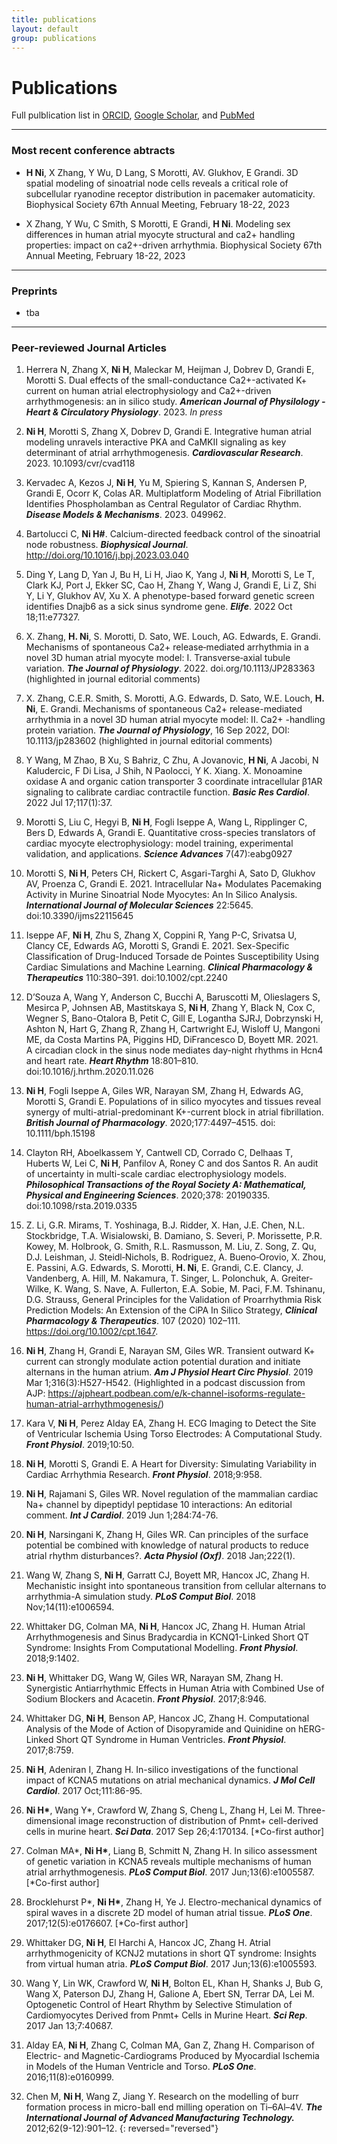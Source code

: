 ```yaml
---
title: publications
layout: default
group: publications
---
```



# Publications


Full pulblication list in [ORCID](https://orcid.org/0000-0003-0083-4286), [Google Scholar](https://scholar.google.com/citations?user=sdywTqEAAAAJ&hl=en), and [PubMed](https://www.ncbi.nlm.nih.gov/myncbi/1-Wgd3_98Zmwjq/bibliography/public/)

---
### Most recent conference abtracts

*	**H Ni**, X Zhang, Y Wu, D Lang, S Morotti, AV. Glukhov, E Grandi. 3D spatial modeling of sinoatrial node cells reveals a critical role of subcellular ryanodine receptor distribution in pacemaker automaticity. Biophysical Society 67th Annual Meeting, February 18-22, 2023  

*	X Zhang, Y Wu, C Smith, S Morotti, E Grandi, **H Ni**. Modeling sex differences in human atrial myocyte structural and ca2+ handling properties: impact on ca2+-driven arrhythmia. Biophysical Society 67th Annual Meeting, February 18-22, 2023 


---
### Preprints

* tba

---
### Peer-reviewed Journal Articles

1. Herrera N, Zhang X, **Ni H**, Maleckar M, Heijman J, Dobrev D, Grandi E, Morotti S. Dual effects of the small-conductance Ca2+-activated K+ current on human atrial electrophysiology and Ca2+-driven arrhythmogenesis: an in silico study. ***American Journal of Physilology - Heart & Circulatory Physiology***. 2023. *In press* 

1. **Ni H**, Morotti S, Zhang X, Dobrev D, Grandi E. Integrative human atrial modeling unravels interactive PKA and CaMKII signaling as key determinant of atrial arrhythmogenesis. ***Cardiovascular Research***. 2023. 10.1093/cvr/cvad118

1.	Kervadec A, Kezos J, **Ni H**, Yu M, Spiering S, Kannan S, Andersen P, Grandi E, Ocorr K, Colas AR. Multiplatform Modeling of Atrial Fibrillation Identifies Phospholamban as Central Regulator of Cardiac Rhythm. ***Disease Models & Mechanisms***. 2023. 049962. 

1. Bartolucci C, **Ni H#**. Calcium-directed feedback control of the sinoatrial node robustness. ***Biophysical Journal***. http://doi.org/10.1016/j.bpj.2023.03.040

1.	Ding Y, Lang D, Yan J, Bu H, Li H, Jiao K, Yang J, **Ni H**, Morotti S, Le T, Clark KJ, Port J, Ekker SC, Cao H, Zhang Y, Wang J, Grandi E, Li Z, Shi Y, Li Y, Glukhov AV, Xu X. A phenotype-based forward genetic screen identifies Dnajb6 as a sick sinus syndrome gene. ***Elife***. 2022 Oct 18;11:e77327. 

2.	X. Zhang, **H. Ni**, S. Morotti, D. Sato, WE. Louch, AG. Edwards, E. Grandi. Mechanisms of spontaneous Ca2+ release‐mediated arrhythmia in a novel 3D human atrial myocyte model: I. Transverse‐axial tubule variation. ***The Journal of Physiology***. 2022. doi.org/10.1113/JP283363 (highlighted in journal editorial comments)

3.	X. Zhang, C.E.R. Smith, S. Morotti, A.G. Edwards, D. Sato, W.E. Louch, **H. Ni**, E. Grandi. Mechanisms of spontaneous Ca2+ release-mediated arrhythmia in a novel 3D human atrial myocyte model: II. Ca2+ -handling protein variation. ***The Journal of Physiology***, 16 Sep 2022, DOI: 10.1113/jp283602 (highlighted in journal editorial comments)

4.	Y Wang, M Zhao, B Xu, S Bahriz, C Zhu, A Jovanovic, **H Ni**, A Jacobi, N Kaludercic, F Di Lisa, J Shih, N Paolocci, Y K. Xiang. X. Monoamine oxidase A and organic cation transporter 3 coordinate intracellular β1AR signaling to calibrate cardiac contractile function. ***Basic Res Cardiol***. 2022 Jul 17;117(1):37.

5.	Morotti S, Liu C, Hegyi B, **Ni H**, Fogli Iseppe A, Wang L, Ripplinger C, Bers D, Edwards A, Grandi E. Quantitative cross-species translators of cardiac myocyte electrophysiology: model training, experimental validation, and applications. ***Science Advances*** 7(47):eabg0927

6.	Morotti S, **Ni H**, Peters CH, Rickert C, Asgari-Targhi A, Sato D, Glukhov AV, Proenza C, Grandi E. 2021. Intracellular Na+ Modulates Pacemaking Activity in Murine Sinoatrial Node Myocytes: An In Silico Analysis. ***International Journal of Molecular Sciences*** 22:5645. doi:10.3390/ijms22115645

7.	Iseppe AF, **Ni H**, Zhu S, Zhang X, Coppini R, Yang P-C, Srivatsa U, Clancy CE, Edwards AG, Morotti S, Grandi E. 2021. Sex-Specific Classification of Drug-Induced Torsade de Pointes Susceptibility Using Cardiac Simulations and Machine Learning. ***Clinical Pharmacology & Therapeutics*** 110:380–391. doi:10.1002/cpt.2240

8.	D’Souza A, Wang Y, Anderson C, Bucchi A, Baruscotti M, Olieslagers S, Mesirca P, Johnsen AB, Mastitskaya S, **Ni H**, Zhang Y, Black N, Cox C, Wegner S, Bano-Otalora B, Petit C, Gill E, Logantha SJRJ, Dobrzynski H, Ashton N, Hart G, Zhang R, Zhang H, Cartwright EJ, Wisloff U, Mangoni ME, da Costa Martins PA, Piggins HD, DiFrancesco D, Boyett MR. 2021. A circadian clock in the sinus node mediates day-night rhythms in Hcn4 and heart rate. ***Heart Rhythm*** 18:801–810. doi:10.1016/j.hrthm.2020.11.026

9.	**Ni H**, Fogli Iseppe A, Giles WR, Narayan SM, Zhang H, Edwards AG, Morotti S, Grandi E. Populations of in silico myocytes and tissues reveal synergy of multi-atrial-predominant K+-current block in atrial fibrillation. ***British Journal of Pharmacology***. 2020;177:4497–4515. doi: 10.1111/bph.15198

10.	Clayton RH, Aboelkassem Y, Cantwell CD, Corrado C, Delhaas T, Huberts W, Lei C, **Ni H**, Panfilov A, Roney C and dos Santos R. An audit of uncertainty in multi-scale cardiac electrophysiology models. ***Philosophical Transactions of the Royal Society A: Mathematical, Physical and Engineering Sciences***. 2020;378: 20190335. doi:10.1098/rsta.2019.0335

11.	Z. Li, G.R. Mirams, T. Yoshinaga, B.J. Ridder, X. Han, J.E. Chen, N.L. Stockbridge, T.A. Wisialowski, B. Damiano, S. Severi, P. Morissette, P.R. Kowey, M. Holbrook, G. Smith, R.L. Rasmusson, M. Liu, Z. Song, Z. Qu, D.J. Leishman, J. Steidl‐Nichols, B. Rodriguez, A. Bueno‐Orovio, X. Zhou, E. Passini, A.G. Edwards, S. Morotti, **H. Ni**, E. Grandi, C.E. Clancy, J. Vandenberg, A. Hill, M. Nakamura, T. Singer, L. Polonchuk, A. Greiter‐Wilke, K. Wang, S. Nave, A. Fullerton, E.A. Sobie, M. Paci, F.M. Tshinanu, D.G. Strauss, General Principles for the Validation of Proarrhythmia Risk Prediction Models: An Extension of the CiPA In Silico Strategy, ***Clinical Pharmacology & Therapeutics***. 107 (2020) 102–111. https://doi.org/10.1002/cpt.1647.

12.	**Ni H**, Zhang H, Grandi E, Narayan SM, Giles WR. Transient outward K+ current can strongly modulate action potential duration and initiate alternans in the human atrium. ***Am J Physiol Heart Circ Physiol***. 2019 Mar 1;316(3):H527-H542. (Highlighted in a podcast discussion from AJP: https://ajpheart.podbean.com/e/k-channel-isoforms-regulate-human-atrial-arrhythmogenesis/)

13.	Kara V, **Ni H**, Perez Alday EA, Zhang H. ECG Imaging to Detect the Site of Ventricular Ischemia Using Torso Electrodes: A Computational Study. ***Front Physiol***. 2019;10:50.

14.	**Ni H**, Morotti S, Grandi E. A Heart for Diversity: Simulating Variability in Cardiac Arrhythmia Research. ***Front Physiol***. 2018;9:958. 

15.	**Ni H**, Rajamani S, Giles WR. Novel regulation of the mammalian cardiac Na+ channel by dipeptidyl peptidase 10 interactions: An editorial comment. ***Int J Cardiol***. 2019 Jun 1;284:74-76. 

16.	**Ni H**, Narsingani K, Zhang H, Giles WR. Can principles of the surface potential be combined with knowledge of natural products to reduce atrial rhythm disturbances?. ***Acta Physiol (Oxf)***. 2018 Jan;222(1). 

17.	Wang W, Zhang S, **Ni H**, Garratt CJ, Boyett MR, Hancox JC, Zhang H. Mechanistic insight into spontaneous transition from cellular alternans to arrhythmia-A simulation study. ***PLoS Comput Biol***. 2018 Nov;14(11):e1006594. 

18.	Whittaker DG, Colman MA, **Ni H**, Hancox JC, Zhang H. Human Atrial Arrhythmogenesis and Sinus Bradycardia in KCNQ1-Linked Short QT Syndrome: Insights From Computational Modelling. ***Front Physiol***. 2018;9:1402.

19.	**Ni H**, Whittaker DG, Wang W, Giles WR, Narayan SM, Zhang H. Synergistic Antiarrhythmic Effects in Human Atria with Combined Use of Sodium Blockers and Acacetin. ***Front Physiol***. 2017;8:946. 

20.	Whittaker DG, **Ni H**, Benson AP, Hancox JC, Zhang H. Computational Analysis of the Mode of Action of Disopyramide and Quinidine on hERG-Linked Short QT Syndrome in Human Ventricles. ***Front Physiol***. 2017;8:759.  

21.	**Ni H**, Adeniran I, Zhang H. In-silico investigations of the functional impact of KCNA5 mutations on atrial mechanical dynamics. ***J Mol Cell Cardiol***. 2017 Oct;111:86-95. 

22.	**Ni H\***, Wang Y\*, Crawford W, Zhang S, Cheng L, Zhang H, Lei M. Three-dimensional image reconstruction of distribution of Pnmt+ cell-derived cells in murine heart. ***Sci Data***. 2017 Sep 26;4:170134. [*Co-first author]  

23.	Colman MA\*, **Ni H\***, Liang B, Schmitt N, Zhang H. In silico assessment of genetic variation in KCNA5 reveals multiple mechanisms of human atrial arrhythmogenesis. ***PLoS Comput Biol***. 2017 Jun;13(6):e1005587. [*Co-first author]

24.	Brocklehurst P\*, **Ni H\***, Zhang H, Ye J. Electro-mechanical dynamics of spiral waves in a discrete 2D model of human atrial tissue. ***PLoS One***. 2017;12(5):e0176607. [*Co-first author] 

25.	Whittaker DG, **Ni H**, El Harchi A, Hancox JC, Zhang H. Atrial arrhythmogenicity of KCNJ2 mutations in short QT syndrome: Insights from virtual human atria. ***PLoS Comput Biol***. 2017 Jun;13(6):e1005593. 

26.	Wang Y, Lin WK, Crawford W, **Ni H**, Bolton EL, Khan H, Shanks J, Bub G, Wang X, Paterson DJ, Zhang H, Galione A, Ebert SN, Terrar DA, Lei M. Optogenetic Control of Heart Rhythm by Selective Stimulation of Cardiomyocytes Derived from Pnmt+ Cells in Murine Heart. ***Sci Rep***. 2017 Jan 13;7:40687.

27.	Alday EA, **Ni H**, Zhang C, Colman MA, Gan Z, Zhang H. Comparison of Electric- and Magnetic-Cardiograms Produced by Myocardial Ischemia in Models of the Human Ventricle and Torso. ***PLoS One***. 2016;11(8):e0160999.  

28.	Chen M, **Ni H**, Wang Z, Jiang Y. Research on the modelling of burr formation process in micro-ball end milling operation on Ti–6Al–4V. ***The International Journal of Advanced Manufacturing Technology.*** 2012;62(9-12):901–12. 
{: reversed="reversed"}





